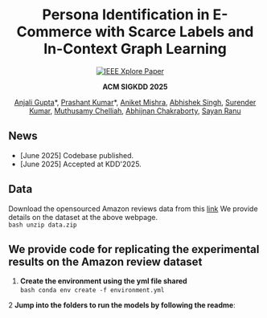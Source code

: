 <div align="center">
<h1> Persona Identification in E-Commerce with Scarce Labels and In-Context Graph Learning </h1>
<a href="https://github.com/idea-iitd/persona" style="margin-right: 20px;"><img src='https://encrypted-tbn0.gstatic.com/images?q=tbn:ANd9GcRKhHxoSF4bKSPAYbxjAJbRjbaq13z03_ZvOg&s' alt='IEEE Xplore Paper'></a>


**ACM SIGKDD 2025**  


[Anjali Gupta](https://anjaliakg17.github.io/about/)\*,
[Prashant Kumar](https://prashkmr.github.io)\*,
[Aniket Mishra](https://www.linkedin.com/in/aniket-mishra-bab8a81b5),
[Abhishek Singh](https://www.linkedin.com/in/iasingh),
[Surender Kumar](https://www.linkedin.com/in/surenderk),
[Muthusamy Chelliah](https://www.linkedin.com/in/muthusamy-chelliah-28b3b0),
[Abhijnan Chakraborty](https://cse.iitkgp.ac.in/~abhijnan/),
[Sayan Ranu](https://www.cse.iitd.ac.in/~sayan/)<br/>
</div>

## News
- [June 2025] Codebase published.
- [June 2025] Accepted at KDD'2025.

## Data
Download the opensourced Amazon reviews data from this [link](https://github.com/idea-iitd/persona/blob/master/amazon_reviews/data.zip)
We provide details on the dataset at the above webpage. <br/>
        ``` bash
                unzip data.zip
        ```
##  We provide code for replicating the experimental results on the Amazon review dataset 

1. **Create the environment using the yml file shared**<br/>
            ``` bash
           conda env create -f environment.yml
           ```
   
2  **Jump into the folders to run the models by following the readme**:
    
    

